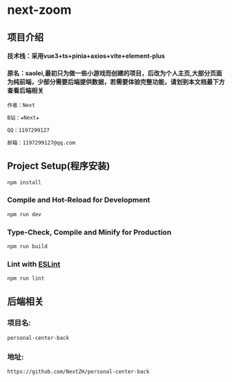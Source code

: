 # next-zoom

## 项目介绍

#### 技术栈：采用vue3+ts+pinia+axios+vite+element-plus

#### 原名：saolei,最初只为做一些小游戏而创建的项目，后改为个人主页,大部分页面为纯前端，少部分需要后端提供数据，若需要体验完整功能，请划到本文档最下方查看后端相关

```sh
作者：Next

B站：★Next★

QQ：1197299127

邮箱：1197299127@qq.com
```



## Project Setup(程序安装)

```sh
npm install
```

### Compile and Hot-Reload for Development

```sh
npm run dev
```

### Type-Check, Compile and Minify for Production

```sh
npm run build
```

### Lint with [ESLint](https://eslint.org/)

```sh
npm run lint
```

## 后端相关

### 项目名: 

```sh
personal-center-back
```

### 地址:

```sh
https://github.com/NextZH/personal-center-back
```

